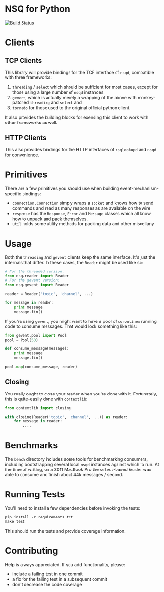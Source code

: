 NSQ for Python
==============
[![Build Status](https://travis-ci.org/dlecocq/nsq-py.png)](https://travis-ci.org/dlecocq/nsq-py)

Clients
=======

TCP Clients
-----------
This library will provide bindings for the TCP interface of `nsqd`, compatible
with three frameworks:

1. `threading` / `select` which should be sufficient for most cases, except for
    those using a large number of `nsqd` instances
2. `gevent`, which is actually merely a wrapping of the above with
    monkey-patched `threading` and `select` and
3. `tornado` for those used to the original official python client.

It also provides the building blocks for exending this client to work with other
frameworks as well.

HTTP Clients
------------
This also provides bindings for the HTTP interfaces of `nsqlookupd` and `nsqd`
for convenience.

Primitives
==========
There are a few primitives you should use when building event-mechanism-specific
bindings:

- `connection.Connection` simply wraps a `socket` and knows how to send commands
    and read as many responses as are available on the wire
- `response` has the `Response`, `Error` and `Message` classes which all know
    how to unpack and pack themselves.
- `util` holds some utility methods for packing data and other miscellany

Usage
=====
Both the `threading` and `gevent` clients keep the same interface. It's just the
internals that differ. In these cases, the `Reader` might be used like so:

```python
# For the threaded version:
from nsq.reader import Reader
# For the gevent version:
from nsq.gevent import Reader

reader = Reader('topic', 'channel', ...)

for message in reader:
    print message
    message.fin()
```

If you're using `gevent`, you might want to have a pool of `coroutines` running
code to consume messages. That would look something like this:

```python
from gevent.pool import Pool
pool = Pool(50)

def consume_message(message):
    print message
    message.fin()

pool.map(consume_message, reader)
```

Closing
-------
You really ought to close your reader when you're done with it. Fortunately,
this is quite-easily done with `contextlib`:

```python
from contextlib import closing

with closing(Reader('topic', 'channel', ...)) as reader:
    for message in reader:
        ....
```

Benchmarks
==========
The `bench` directory includes some tools for benchmarking consumers, including
bootstrapping several local `nsqd` instances against which to run. At the time
of writing, on a 2011 MacBook Pro the `select`-based `Reader` was able to
consume and finish about 44k messages / second.

Running Tests
=============
You'll need to install a few dependencies before invoking the tests:

```python
pip install -r requirements.txt
make test
```

This should run the tests and provide coverage information.

Contributing
============
Help is always appreciated. If you add functionality, please:

- include a failing test in one commit
- a fix for the failing test in a subsequent commit
- don't decrease the code coverage
